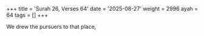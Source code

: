 +++
title = 'Surah 26, Verses 64'
date = '2025-08-27'
weight = 2996
ayah = 64
tags = []
+++

We drew the pursuers to that place,